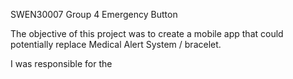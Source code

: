 SWEN30007 Group 4 Emergency Button

The objective of this project was to create a mobile app that could potentially replace Medical Alert System / bracelet.

I was responsible for the 